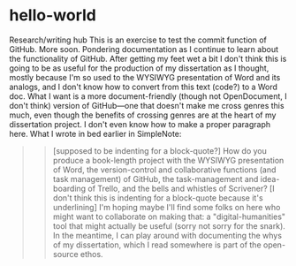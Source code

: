 # hello-world
Research/writing hub
This is an exercise to test the commit function of GitHub. More soon.
Pondering documentation as I continue to learn about the functionality of GitHub. After getting my feet wet a bit I don't think this is going to be as useful for the production of my dissertation as I thought, mostly because I'm so used to the WYSIWYG presentation of Word and its analogs, and I don't know how to convert from this text (code?) to a Word doc. What I want is a more document-friendly (though not OpenDocument, I don't think) version of GitHub—one that doesn't make me cross genres this much, even though the benefits of crossing genres are at the heart of my dissertation project.
I don't even know how to make a proper paragraph here.
What I wrote in bed earlier in SimpleNote:
>> [supposed to be indenting for a block-quote?]
How do you produce a book-length project with the WYSIWYG presentation of Word, the version-control and collaborative functions (and task management) of GitHub, the task-management and idea-boarding of Trello, and the bells and whistles of Scrivener?
>> [I don't think this is indenting for a block-quote because it's underlining]
I'm hoping maybe I'll find some folks on here who might want to collaborate on making that: a "digital-humanities" tool that might actually be useful (sorry not sorry for the snark).
In the meantime, I can play around with documenting the whys of my dissertation, which I read somewhere is part of the open-source ethos.
